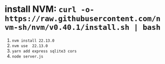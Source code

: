 # install NVM: `curl -o- https://raw.githubusercontent.com/nvm-sh/nvm/v0.40.1/install.sh | bash`
1. `nvm install 22.13.0`
2. `nvm use  22.13.0`
3. `yarn add express sqlite3 cors`
4. `node server.js`